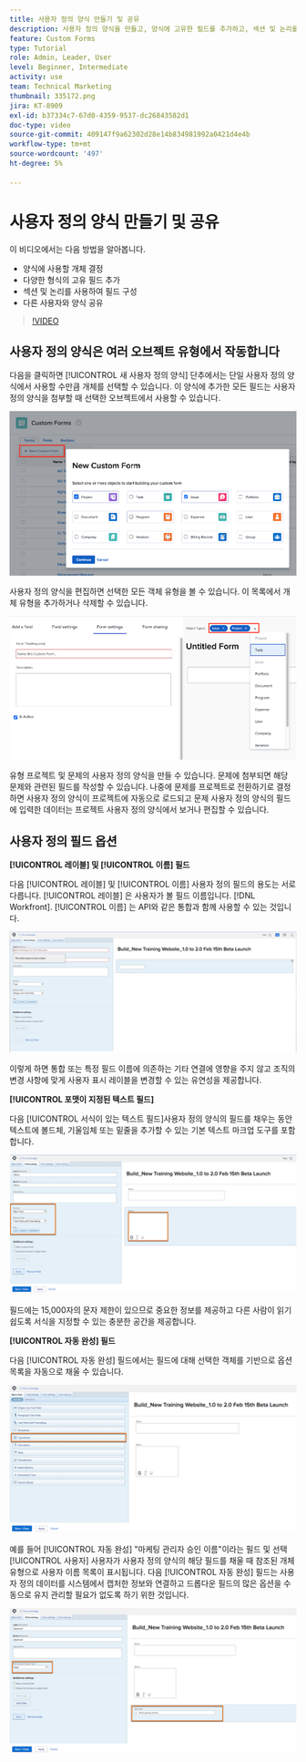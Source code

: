 ```yaml
---
title: 사용자 정의 양식 만들기 및 공유
description: 사용자 정의 양식을 만들고, 양식에 고유한 필드를 추가하고, 섹션 및 논리를 사용하여 필드를 구성하고, 사용자와 양식을 공유하는 방법에 대해 알아보십시오.
feature: Custom Forms
type: Tutorial
role: Admin, Leader, User
level: Beginner, Intermediate
activity: use
team: Technical Marketing
thumbnail: 335172.png
jira: KT-8909
exl-id: b37334c7-67d0-4359-9537-dc26843582d1
doc-type: video
source-git-commit: 409147f9a62302d28e14b834981992a0421d4e4b
workflow-type: tm+mt
source-wordcount: '497'
ht-degree: 5%

---
```


# 사용자 정의 양식 만들기 및 공유

이 비디오에서는 다음 방법을 알아봅니다.

* 양식에 사용할 개체 결정
* 다양한 형식의 고유 필드 추가
* 섹션 및 논리를 사용하여 필드 구성
* 다른 사용자와 양식 공유

>[!VIDEO](https://video.tv.adobe.com/v/335172/?quality=12&learn=on)

## 사용자 정의 양식은 여러 오브젝트 유형에서 작동합니다

다음을 클릭하면 [!UICONTROL 새 사용자 정의 양식] 단추에서는 단일 사용자 정의 양식에서 사용할 수만큼 개체를 선택할 수 있습니다. 이 양식에 추가한 모든 필드는 사용자 정의 양식을 첨부할 때 선택한 오브젝트에서 사용할 수 있습니다.

![다음을 표시하는 사용자 정의 양식 창 [!UICONTROL 새 사용자 정의 양식] 개체 옵션](assets/create-custom-form.png)

사용자 정의 양식을 편집하면 선택한 모든 객체 유형을 볼 수 있습니다. 이 목록에서 개체 유형을 추가하거나 삭제할 수 있습니다.

![양식을 편집하는 동안 선택한 객체 유형을 표시하는 사용자 정의 양식 창](assets/edit-custom-form.png)

유형 프로젝트 및 문제의 사용자 정의 양식을 만들 수 있습니다. 문제에 첨부되면 해당 문제와 관련된 필드를 작성할 수 있습니다. 나중에 문제를 프로젝트로 전환하기로 결정하면 사용자 정의 양식이 프로젝트에 자동으로 로드되고 문제 사용자 정의 양식의 필드에 입력한 데이터는 프로젝트 사용자 정의 양식에서 보거나 편집할 수 있습니다.

## 사용자 정의 필드 옵션

**[!UICONTROL 레이블] 및 [!UICONTROL 이름] 필드**

다음 [!UICONTROL 레이블] 및 [!UICONTROL 이름] 사용자 정의 필드의 용도는 서로 다릅니다. [!UICONTROL 레이블] 은 사용자가 볼 필드 이름입니다. [!DNL Workfront]. [!UICONTROL 이름] 는 API와 같은 통합과 함께 사용할 수 있는 것입니다.

![사용자 정의 양식 창 표시 [!UICONTROL 레이블] 및 [!UICONTROL 이름] 필드](assets/custom-forms-field-label-and-name.png)

이렇게 하면 통합 또는 특정 필드 이름에 의존하는 기타 연결에 영향을 주지 않고 조직의 변경 사항에 맞게 사용자 표시 레이블을 변경할 수 있는 유연성을 제공합니다.

**[!UICONTROL 포맷이 지정된 텍스트 필드]**

다음 [!UICONTROL 서식이 있는 텍스트 필드]사용자 정의 양식의 필드를 채우는 동안 텍스트에 볼드체, 기울임체 또는 밑줄을 추가할 수 있는 기본 텍스트 마크업 도구를 포함합니다.

![사용자 정의 양식 창 표시 [!UICONTROL 서식이 있는 텍스트 필드] 옵션](assets/custom-forms-text-field-with-formatting.png)

필드에는 15,000자의 문자 제한이 있으므로 중요한 정보를 제공하고 다른 사람이 읽기 쉽도록 서식을 지정할 수 있는 충분한 공간을 제공합니다.

**[!UICONTROL 자동 완성] 필드**

다음 [!UICONTROL 자동 완성] 필드에서는 필드에 대해 선택한 객체를 기반으로 옵션 목록을 자동으로 채울 수 있습니다.

![사용자 정의 양식 창 표시 [!UICONTROL 자동 완성] 필드 옵션](assets/custom-forms-typeahead-1.png)

예를 들어 [!UICONTROL 자동 완성] &quot;마케팅 관리자 승인 이름&quot;이라는 필드 및 선택 [!UICONTROL 사용자] 사용자가 사용자 정의 양식의 해당 필드를 채울 때 참조된 개체 유형으로 사용자 이름 목록이 표시됩니다. 다음 [!UICONTROL 자동 완성] 필드는 사용자 정의 데이터를 시스템에서 캡처한 정보와 연결하고 드롭다운 필드의 많은 옵션을 수동으로 유지 관리할 필요가 없도록 하기 위한 것입니다.

![사용자 정의 양식 창 표시 [!UICONTROL 자동 완성] 드롭다운 메뉴](assets/custom-forms-typeahead-2.png)
